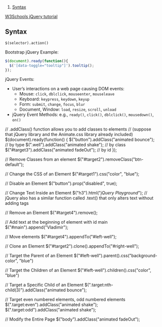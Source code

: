 <!-- TOC depthTo:2 orderedList:true -->

1. [Syntax](#syntax)

<!-- /TOC -->

[W3Schools jQuery tutorial](http://www.w3schools.com/jquery/default.asp)

## Syntax

`$(selector).action()`

Bootstrap jQuery Example:

``` javascript
$(document).ready(function(){
  $('[data-toggle="tooltip"]').tooltip();
});
```

jQuery Events:

- User’s interactions on a web page causing DOM events:
  - Mouse: `click`, `dblclick`, `mouseenter`, `mouseleave`
  - Keyboard: `keypress`, `keydown`, `keyup`
  - Form: `submit`, `change`, `focus`, `blur`
  - Document, Window: `load`, `resize`, `scroll`, `unload`
- jQuery Event Methods: e.g., `ready()`, `click()`, `dblclick()`, `mousedown()`, `on()`





















// .addClass() function allows you to add classes to elements
// (suppose that jQuery library and the Animate.css library already included)
  $(document).ready(function() {
    $("button").addClass("animated bounce");  // by type
    $(".well").addClass("animated shake");  // by class
    $("#target3").addClass("animated fadeOut");  // by id
  });

// Remove Classes from an element
$("#target2").removeClass("btn-default");

// Change the CSS of an Element 
$("#target1").css("color", "blue");

// Disable an Element 
$("button").prop("disabled", true);

// Change Text Inside an Element 
$("h3").html("<em>jQuery Playground</em>");
// jQuery also has a similar function called .text() that only alters text without adding tags

// Remove an Element
$("#target4").remove();

// Add text at the beginning of element with id main
$("#main").append("Vladimir");

// Move elements
$("#target4").appendTo("#left-well");

// Clone an Element 
$("#target2").clone().appendTo("#right-well");

// Target the Parent of an Element 
$("#left-well").parent().css("background-color", "blue")

// Target the Children of an Element 
$("#left-well").children().css("color", "blue")

// Target a Specific Child of an Element 
$(".target:nth-child(3)").addClass("animated bounce");

// Target even numbered elements, odd numbered elements
$(".target:even").addClass("animated shake");
$(".target:odd").addClass("animated shake");

// Modify the Entire Page
$("body").addClass("animated fadeOut");